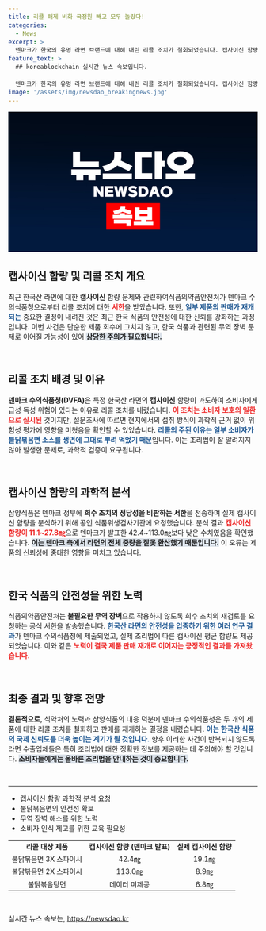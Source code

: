 ```yaml
---
title: 리콜 해제 비화 국정원 빼고 모두 놀랐다!
categories:
  - News
excerpt: >
  덴마크가 한국의 유명 라면 브랜드에 대해 내린 리콜 조치가 철회되었습니다. 캡사이신 함량의 계산 오류를 정정하고, 적절한 조리법을 통해 매운맛을 줄일 수 있다는 과학적 근거가 마련되었는데, 이는 국제 무역 장벽을 허물기 위한 중요한 발걸음이 될 것입니다.
feature_text: >
  ## koreablockchain 실시간 뉴스 속보입니다.

  덴마크가 한국의 유명 라면 브랜드에 대해 내린 리콜 조치가 철회되었습니다. 캡사이신 함량의 계산 오류를 정정하고, 적절한 조리법을 통해 매운맛을 줄일 수 있다는 과학적 근거가 마련되었는데, 이는 국제 무역 장벽을 허물기 위한 중요한 발걸음이 될 것입니다.
image: '/assets/img/newsdao_breakingnews.jpg'
---
```


<p><img src="/assets/img/newsdao_breakingnews.jpg" alt="koreablockchain 속보" /></p>

<h2 data-ke-size="size26">캡사이신 함량 및 리콜 조치 개요</h2>

<p data-ke-size="size16">최근 한국산 라면에 대한 <b>캡사이신</b> 함량 문제와 관련하여식품의약품안전처가 덴마크 수의식품청으로부터 리콜 조치에 대한 <b><span style="color: #ee2323;">서한</span></b>을 받았습니다. 또한, <b><span style="color: #1a5490;">일부 제품의 판매가 재개되는</span></b> 중요한 결정이 내려진 것은 최근 한국 식품의 안전성에 대한 신뢰를 강화하는 과정입니다. 이번 사건은 단순한 제품 회수에 그치지 않고, 한국 식품과 관련된 무역 장벽 문제로 이어질 가능성이 있어 <b><span style="background-color: #21538527;">상당한 주의가 필요합니다.</span></b></p>

<p data-ke-size="size16">&nbsp;</p>

<h2 data-ke-size="size26">리콜 조치 배경 및 이유</h2>

<p data-ke-size="size16"><b>덴마크 수의식품청(DVFA)</b>은 특정 한국산 라면의 <b>캡사이신</b> 함량이 과도하여 소비자에게 급성 독성 위험이 있다는 이유로 리콜 조치를 내렸습니다. <b><span style="color: #ee2323;">이 조치는 소비자 보호의 일환으로 실시된</span></b> 것이지만, 설문조사에 따르면 현지에서의 섭취 방식이 과학적 근거 없이 위험성 평가에 영향을 미쳤음을 확인할 수 있었습니다. <b><span style="color: #1a5490;">리콜의 주된 이유는 일부 소비자가 불닭볶음면 소스를 생면에 그대로 뿌려 먹었기 때문</span></b>입니다. 이는 조리법이 잘 알려지지 않아 발생한 문제로, 과학적 검증이 요구됩니다.</p>

<p data-ke-size="size16">&nbsp;</p>

<h2 data-ke-size="size26">캡사이신 함량의 과학적 분석</h2>

<p data-ke-size="size16">삼양식품은 덴마크 정부에 <b>회수 조치의 정당성을 비판하는 서한</b>을 전송하며 실제 캡사이신 함량을 분석하기 위해 공인 식품위생검사기관에 요청했습니다. 분석 결과 <b><span style="color: #ee2323;">캡사이신 함량이 11.1~27.8㎎</span></b>으로 덴마크가 발표한 42.4~113.0㎎보다 낮은 수치였음을 확인했습니다. <b><span style="background-color: #21538527;">이는 덴마크 측에서 라면의 전체 중량을 잘못 환산했기 때문입니다.</span></b> 이 오류는 제품의 신뢰성에 중대한 영향을 미치고 있습니다.</p>

<p data-ke-size="size16">&nbsp;</p>

<h2 data-ke-size="size26">한국 식품의 안전성을 위한 노력</h2>

<p data-ke-size="size16">식품의약품안전처는 <b>불필요한 무역 장벽</b>으로 작용하지 않도록 회수 조치의 재검토를 요청하는 공식 서한을 발송했습니다. <b><span style="color: #1a5490;">한국산 라면의 안전성을 입증하기 위한 여러 연구 결과</span></b>가 덴마크 수의식품청에 제출되었고, 실제 조리법에 따른 캡사이신 평균 함량도 제공되었습니다. 이와 같은 <b><span style="color: #ee2323;">노력이 결국 제품 판매 재개로 이어지는 긍정적인 결과를 가져왔습니다.</span></b></p>

<p data-ke-size="size16">&nbsp;</p>

<h2 data-ke-size="size26">최종 결과 및 향후 전망</h2>

<p data-ke-size="size16"><b>결론적으로</b>, 식약처의 노력과 삼양식품의 대응 덕분에 덴마크 수의식품청은 두 개의 제품에 대한 리콜 조치를 철회하고 판매를 재개하는 결정을 내렸습니다. <b><span style="color: #1a5490;">이는 한국산 식품의 국제 신뢰도를 더욱 높이는 계기가 될 것입니다.</span></b> 향후 이러한 사건이 반복되지 않도록 라면 수출업체들은 특히 조리법에 대한 정확한 정보를 제공하는 데 주의해야 할 것입니다. <b><span style="background-color: #21538527;">소비자들에게는 올바른 조리법을 안내하는 것이 중요합니다.</span></b></p>

<p data-ke-size="size16">&nbsp;</p>

<hr>

<ul>
    <li>캡사이신 함량 과학적 분석 요청</li>
    <li>불닭볶음면의 안전성 확보</li>
    <li>무역 장벽 해소를 위한 노력</li>
    <li>소비자 인식 제고를 위한 교육 필요성</li>
</ul>

<table style="width:100%; border-collapse: collapse;">
    <tr>
        <td style="text-align: center; height: 17px;"><b>리콜 대상 제품</b></td>
        <td style="text-align: center; height: 17px;"><b>캡사이신 함량 (덴마크 발표)</b></td>
        <td style="text-align: center; height: 17px;"><b>실제 캡사이신 함량</b></td>
    </tr>
    <tr>
        <td style="text-align: center; height: 17px;">불닭볶음면 3X 스파이시</td>
        <td style="text-align: center; height: 17px;">42.4㎎</td>
        <td style="text-align: center; height: 17px;">19.1㎎</td>
    </tr>
    <tr>
        <td style="text-align: center; height: 17px;">불닭볶음면 2X 스파이시</td>
        <td style="text-align: center; height: 17px;">113.0㎎</td>
        <td style="text-align: center; height: 17px;">8.9㎎</td>
    </tr>
    <tr>
        <td style="text-align: center; height: 17px;">불닭볶음탕면</td>
        <td style="text-align: center; height: 17px;">데이터 미제공</td>
        <td style="text-align: center; height: 17px;">6.8㎎</td>
    </tr>
</table>

<p data-ke-size="size16">&nbsp;</p>
실시간 뉴스 속보는, <a href="https://newsdao.kr" rel="dofollow">https://newsdao.kr</a>


